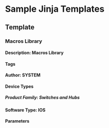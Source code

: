 # Sample Jinja Templates
## Template
### Macros Library
#### Description: Macros Library
#### Tags
#### Author: SYSTEM
#### Device Types
##### Product Family: Switches and Hubs
#### Software Type: IOS
#### Parameters